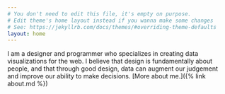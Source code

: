 ```yaml
---
# You don't need to edit this file, it's empty on purpose.
# Edit theme's home layout instead if you wanna make some changes
# See: https://jekyllrb.com/docs/themes/#overriding-theme-defaults
layout: home
---
```


I am a designer and programmer who specializes in creating data visualizations for the web. I believe that design is fundamentally about people, and that through good design, data can augment our judgement and improve our ability to make decisions. [More about me.]({% link about.md %})